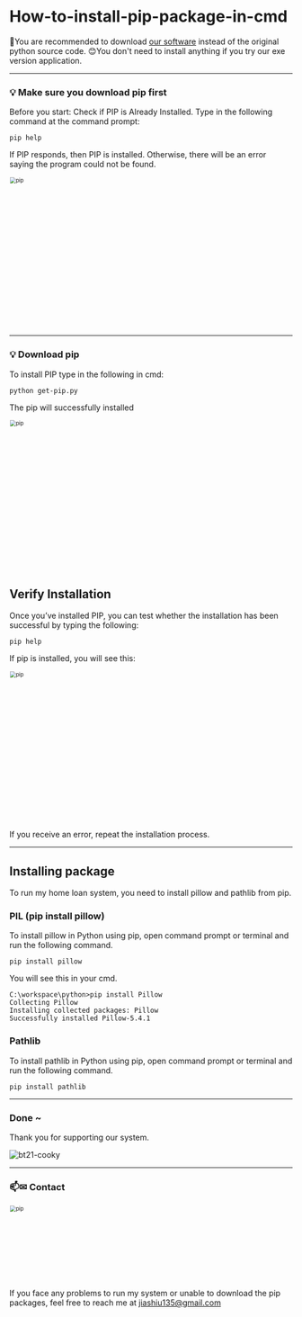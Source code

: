# How-to-install-pip-package-in-cmd

🔔You are recommended to download [our software][1] instead of the original python source code.
😊You don't need to install anything if you try our exe version application.

[1]:https://github.com/jiashiuuuu/Home-Loan-Calculator/blob/main/Home%20Loan%20Calculator%20Installer%20by%20Jiashiuuu.exe?raw=true

<hr>

### 💡 Make sure you download pip first 

Before you start: Check if PIP is Already Installed. Type in the following command at the command prompt:

```pip help```

If PIP responds, then PIP is installed. Otherwise, there will be an error saying the program could not be found.

<img src="https://user-images.githubusercontent.com/88296638/128588896-bbf565e2-8380-4a53-a6e1-fb4accd61937.png" alt="pip" style="zoom: 67%;" width=400px/>

<hr>

### 💡 Download pip

To install PIP type in the following in cmd:

```python get-pip.py```

The pip will successfully installed

<img src="https://user-images.githubusercontent.com/88296638/128589280-930e139b-fe49-4e2a-a779-613b2c3bd56c.png" alt="pip" style="zoom: 67%;" width=400px/>

## Verify Installation

Once you’ve installed PIP, you can test whether the installation has been successful by typing the following:

```pip help```

If pip is installed, you will see this:

<img src="https://user-images.githubusercontent.com/88296638/128589359-da435caf-cc19-44cf-9071-4a188eedc97d.png" alt="pip" style="zoom: 67%;" width=400px/>

If you receive an error, repeat the installation process.

<hr>

## Installing package

To run my home loan system, you need to install pillow and pathlib from pip.

### PIL (pip install pillow)

To install pillow in Python using pip, open command prompt or terminal and run the following command.

```pip install pillow```

You will see this in your cmd.

```
C:\workspace\python>pip install Pillow
Collecting Pillow
Installing collected packages: Pillow
Successfully installed Pillow-5.4.1
```
### Pathlib 

To install pathlib in Python using pip, open command prompt or terminal and run the following command.

```pip install pathlib```

<hr>

### Done ~

Thank you for supporting our system.

![bt21-cooky](https://user-images.githubusercontent.com/88296638/128589977-a0978c56-7100-47ad-b967-6bebc551e2db.gif)

<hr>

### 📫✉ Contact 

<img src="https://user-images.githubusercontent.com/88296638/128593821-95b5d0c1-2ab3-4c2e-a900-8f6ffc5139c4.gif" alt="pip" style="zoom: 67%;" width=200px/>

If you face any problems to run my system or unable to download the pip packages, feel free to reach me at jiashiu135@gmail.com


